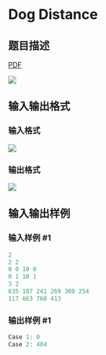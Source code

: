 # Dog Distance

## 题目描述

[problemUrl]: https://uva.onlinejudge.org/index.php?option=com_onlinejudge&Itemid=8&category=117&page=show_problem&problem=2896

[PDF](https://uva.onlinejudge.org/external/117/p11796.pdf)

![](https://cdn.luogu.com.cn/upload/vjudge_pic/UVA11796/76c9c82b70192684e3f5c88a966831c2d254fa5d.png)

## 输入输出格式

### 输入格式

![](https://cdn.luogu.com.cn/upload/vjudge_pic/UVA11796/9c45db46af924296cac97c3bd992e4383baec79a.png)

### 输出格式

![](https://cdn.luogu.com.cn/upload/vjudge_pic/UVA11796/3ed368f5ae0eee1c0d5a6d5d1583c08c6b2bde51.png)

## 输入输出样例

### 输入样例 #1

```cpp
2
2 2
0 0 10 0
0 1 10 1
3 2
635 187 241 269 308 254
117 663 760 413
```


### 输出样例 #1

```cpp
Case 1: 0
Case 2: 404
```


